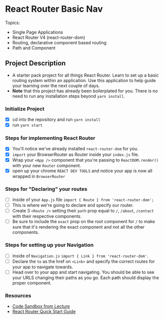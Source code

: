 # React Router Basic Nav

Topics:

- Single Page Applications
- React Router V4 (react-router-dom)
- Routing, declarative component based routing
- Path and Component

## Project Description

- A starter pack project for all things React Router. Learn to set up a basic
  routing system within an application. Use this application to help guide your
  learning over the next couple of days.
- **Note** that this project has already been boilerplated for you. There is no
  need to run any installation steps beyond `yarn install`.

### Initialize Project

- [x] cd into the repository and run `yarn install`
- [x] run `yarn start`

### Steps for implementing React Router

- [x] You'll notice we've already installed `react-router-dom` for you.
- [x] `import` your BrowserRouter as Router inside your `index.js` file.
- [x] Wrap your `<App />` component that you're passing to `ReactDOM.render()`
      with your new `Router` component.
- [x] open up your chrome `REACT DEV TOOLS` and notice your app is now all
      wrapped in `BrowserRouter`

### Steps for "Declaring" your routes

- [ ] Inside of your `App.js` file `import { Route } from 'react-router-dom';`
- [ ] This is where we're going to declare and specify our router.
- [ ] Create 3 `<Route />` setting their `path` prop equal to `/`, `/about`,
      `/contact` with their respective components.
- [ ] Be sure to include the `exact` prop on the root component for `/` to make
      sure that it's rendering the exact component and not all the other
      components.

### Steps for setting up your Navigation

- [ ] Inside of `Navigation.js` `import { Link } from 'react-router-dom'`.
- [ ] Declare the `to` as the href on `<Link>` and specify the correct routes
      for your app to navigate towards.
- [ ] Head over to your app and start navigating. You should be able to see your
      URLS changing their paths as you go. Each path should display the proper
      component.

### Resources

- [Code Sandbox from Lecture](https://codesandbox.io/s/n58oqgwmP)
- [React Router Quick Start Guide](https://reacttraining.com/react-router/web/guides/quick-start)
